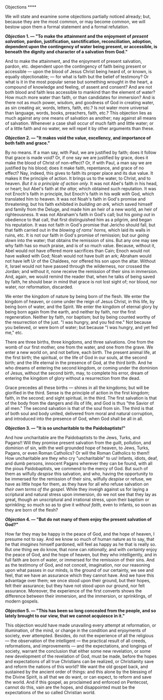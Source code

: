 Objections ****

We  will  state  and  examine  some  objections  partially  noticed already; but, because they are the most common, or may become common,  we  will  bestow  upon  them  a  formal  statement  and  a formal refutation. 

***Objection* 1. — "To make the attainment and the enjoyment of *present  salvation,*  pardon,  justification,  sanctification, reconciliation,  adoption,  dependent  upon  the  contingency  of water being present, or accessible, is beneath the dignity and character of a salvation from God."** 

And  to  make  the  attainment,  and  the  enjoyment  of  present salvation,  pardon,  etc.  dependent  upon  the  contingency  of  faith being present or accessible — upon the blood of Jesus Christ being heard of, or known, is equally objectionable; — for what is faith but the belief of testimony? Or what is it in the most popular sense but something wrought in the heart, a compound of knowledge and feeling, of assent and consent? And are not both blood and faith less accessible to mankind than the element of water? How much more water than faith, or than candidates for immersion? And is there not as much power, wisdom, and goodness of God in creating water, as sin creating air, words, letters, faith, etc.? Is not water more universal than language, words, books, preachers, faith, etc.? This objection lies as much against any one means of salvation as another; nay against all means of salvation. Whenever a case shall occur of much faith and little water; or of a little faith and no water, we will repel it by other arguments than these. 

***Objection*  2. — "It  makes  void  the  value,  excellency,  and importance of both faith and grace."**  

By no means. If a man say, with Paul, we are justified by faith; does  it  follow  that  grace  is  made  void?  Or,  if  one  say  we  are justified by grace, does it make the blood of Christ of non-effect? Or, if with Paul, a man say we are justified by his blood; does it make faith, repentance, and grace of no effect? Nay, indeed, this gives to faith its proper place and its due value. It makes it the principle  of  action.  It  brings  us  to  the  water,  to  Christ,  and  to heaven. *But it is a principle of action only.* It was not Abel's faith in his head, or heart; but Abel's faith at *the altar,* which obtained such reputation. It was not Enoch's faith in principle, but Enoch's faith in his *walk with* God, which translated him to heaven. It was not Noah's faith in God's promise and threatening; but his faith exhibited in *building an ark,* which saved himself and family from the  Deluge,  and  made  him  an  heir  of  a  new  world,  an  heir  of righteousness.  It was not Abraham's faith in God's call; but his *going out* in obedience to that call, that first distinguished him as a pilgrim, and began his reputation. It was not faith in God's promise that Jericho should fall, but that faith carried out in the *blowing of rams' horns,* which laid its walls in ruins, etc. It is not our faith in God's promise of remission; but our *going down* into the water; that obtains the remission of sins. But any one may see why faith has so much praise, and is of so much value. Because, without it, Abel  would  not  have  offered  more  sacrifices  than  Cain;  Enoch would not have walked with God; Noah would not have built an ark; Abraham would not have left Ur of the Chaldees, nor offered his son upon the altar. Without it, Israel would not have passed through  the  wilderness,  nor  crossed  the  Jordan;  and  without  it, none receive the remission of their sins in immersion. And, again, we would remind the reader that, when he talks of being saved by faith, he should bear in mind that grace is not lost sight of; nor blood, nor water, nor reformation, discarded. 

We enter the kingdom of nature by being born of the flesh. We enter the kingdom of heaven, or come under the reign of Jesus Christ, in this life, by being born of water, and the Spirit. We enter the kingdom of eternal glory by being born again from the earth, and neither by faith, nor the first regeneration. Neither by faith, nor baptism; but by being counted worthy of the resurrection of the just. "I was hungry, and you fed me." Not because you believed, or were born of water; but because "I was hungry, and yet fed me," etc. 

There are three births, three kingdoms, and three salvations. One from the womb of our first mother, one from the water, and one from the grave. We enter a new world on, and not before, each birth. The present animal life, at the first birth; the spiritual, or the life of God in our souls, at the second birth; and the life eternal in the presence of God, at the third birth. And he who dreams of entering the second kingdom, or coming under the dominion of Jesus, without the second birth, may, to complete his error, dream of entering the kingdom of glory without a resurrection from the dead. 

Grace precedes all these births — shines in all the kingdoms; but will be glorified in the third. Sense is the principle of action in the first kingdom; faith, in the second; and sight spiritual, in the third. The first salvation is that of the body from the dangers and ills of life, and God is thus "the Savior of all men." The second salvation is that of the soul from sin. The third is that of both soul and body united,  delivered  from  moral  and  natural  corruption,  and introduced into the presence of God, when God shall be all in all. 

***Objection* 3. — "It is so uncharitable to the Paidobaptists!"**  

And how uncharitable are the Paidobaptists to the Jews, Turks, and Pagans!!  Will  they  promise  present  salvation  from  the  guilt, pollution, and dominion of sin, with the well grounded hope of heaven, to Jews, Turks, Pagans, or even Roman Catholics? Or will the Roman Catholics to them!! How uncharitable are they who cry "uncharitable"  to  us!  Infants,  idiots,  deaf,  and  dumb  persons, innocent Pagans wherever they can be found, with all the pious Paidobaptists, we commend to the mercy of God. But such of them as wilfully *despise* this salvation, and who, having the opportunity to be immersed for the remission of their sins, wilfully *despise* or refuse, we have as little hope for them, as they have for all who refuse  salvation  *on  their  own  terms  of  the  gospel.*  While  they inveigh against us for laying a scriptural and natural stress upon immersion,  do  we  not  see  that  they  lay  as  great,  though  an unscriptural and irrational stress, upon their baptism or sprinkling; so much so as to give it *without faith,* even to infants, so soon as they are born of the flesh? 

***Objection*  4. — "But  do  not  many  of  them  enjoy  the  present salvation of God?"** 

How far they may be happy in the peace of God, and the hope of heaven, I presume not to say. And we know so much of human nature as to say, that he that *imagines* himself pardoned, will feel as happy as he that is really so. But one thing we do know, that none can *rationally,* and with *certainty* enjoy the peace of God, and the hope of heaven, but they who intelligently, and in full faith are born of water, or immersed for the remission of their sins. And as the  testimony of God, and not conceit, imagination,  nor our reasoning upon what passes in our minds, is the ground of our certainty, we see and feel, that we have an assurance which they cannot  have.  And  we  have  this  advantage  over  them;  we  once stood upon their ground, but their hopes, felt their assurance; but they have not stood upon our ground, nor felt assurance. Moreover, the experience of the first converts shows the difference between their  immersion,  and  the  immersion,  or  sprinklings,  of  modern gospels. 

***Objection* 5. — "This has been so long concealed from the people, and so lately brought to our view, that we cannot acquiesce in it."** 

This  objection  would  have  made  unavailing  every  attempt  at reformation,  or  illumination,  of  the  mind,  or  change  in  the condition and enjoyments of society, ever attempted. Besides, do not  the  experience  of  all  the  religious — the  observation  of  the intelligent — the  practical  result  of  all  creeds,  reformations,  and improvements — and  the  expectations,  and  longings  of  society, warrant the conclusion that either some new revelation, or some new development of the revelation of God, must be made, before the hopes and expectations of all true Christians can be realized, or Christianity save and reform the nations of this world? We want the old gospel back, and sustained by the ancient order of things: and this alone by the blessing of the Divine Spirit, is all that we do want, or can expect, to reform and save the world. And if this gospel, as proclaimed and enforced on Pentecost, cannot do this, vain are the hopes, and disappointed must be the expectations of the so called Christian world. 

